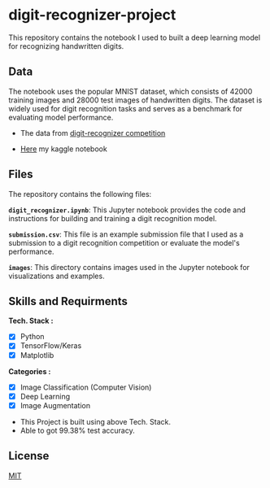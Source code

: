 # digit-recognizer-project
This repository contains the notebook I used to built a deep learning model for recognizing handwritten digits.

## Data

The notebook uses the popular MNIST dataset, which consists of 42000 training images and 28000 test images of handwritten digits. The dataset is widely used for digit recognition tasks and serves as a benchmark for evaluating model performance.

* The data from [digit-recognizer competition](https://www.kaggle.com/competitions/digit-recognizer)

* [Here](https://www.kaggle.com/code/tawfikelmetwally/mnist-digit-recognizer-99-38-accuracy?scriptVersionId=143790283) my kaggle notebook


## Files

The repository contains the following files:

**`digit_recognizer.ipynb`**: This Jupyter notebook provides the code and instructions for building and training a digit recognition model.

**`submission.csv`**: This file is an example submission file that I used as a submission to a digit recognition competition or evaluate the model's performance. 

**`images`**: This directory contains images used in the Jupyter notebook for visualizations and examples. 

## Skills and Requirments

**Tech. Stack :**
- [x] Python
- [x] TensorFlow/Keras
- [x] Matplotlib

**Categories :**
- [x] Image Classification (Computer Vision)
- [x] Deep Learning
- [x] Image Augmentation

* This Project is built using above Tech. Stack.
* Able to got 99.38% test accuracy.

## License

[MIT]()
